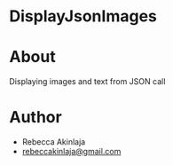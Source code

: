 # DisplayJsonImages

# About
Displaying images and text from JSON call

# Author
- Rebecca Akinlaja
- rebeccakinlaja@gmail.com
